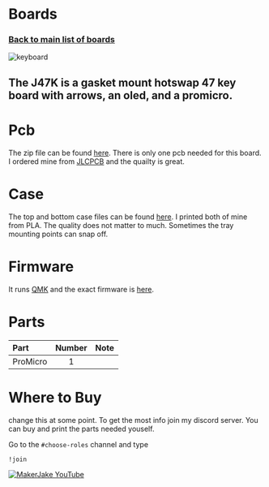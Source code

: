 # Boards
### [Back to main list of boards](https://github.com/MakerJake01/MakerJakes-keyboards) 
![keyboard](https://i.imgur.com/mgQVnJ8.jpg)
## The J47K is a gasket mount hotswap 47 key board with arrows, an oled, and a promicro. 



# Pcb
The zip file can be found [here](). There is only one pcb needed for this board. I ordered mine from [JLCPCB](https://jlcpcb.com) and the quailty is great.  

# Case
The top and bottom case files can be found [here](). I printed both of mine from PLA. The quality does not matter to much. Sometimes the tray mounting points can snap off. 

# Firmware 
It runs [QMK](https://qmk.fm) and the exact firmware is [here](). 

# Parts
| Part        | Number      | Note |
| :---        |    :----:   |          ---: |
| ProMicro   | 1           |  |

# Where to Buy 
change this at some point. To get the most info join my discord server. You can buy and print the parts needed youself. 

Go to the `#choose-roles` channel and type 
~~~
!join 
~~~

[![MakerJake YouTube](https://img.shields.io/badge/Discord-5865F2?style=for-the-badge&logo=discord&logoColor=white)](https://discord.gg/ktUDJ3w) 
